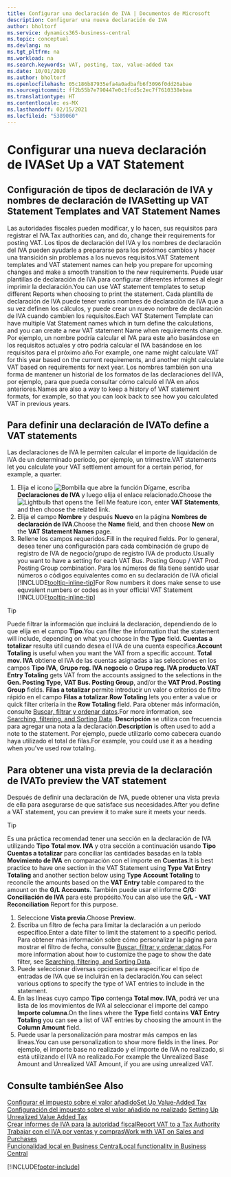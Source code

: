 ```yaml
---
title: Configurar una declaración de IVA | Documentos de Microsoft
description: Configurar una nueva declaración de IVA
author: bholtorf
ms.service: dynamics365-business-central
ms.topic: conceptual
ms.devlang: na
ms.tgt_pltfrm: na
ms.workload: na
ms.search.keywords: VAT, posting, tax, value-added tax
ms.date: 10/01/2020
ms.author: bholtorf
ms.openlocfilehash: 05c186b87935efa4a0adbafb6f3096f0dd26abae
ms.sourcegitcommit: ff2b55b7e790447e0c1fcd5c2ec7f7610338ebaa
ms.translationtype: HT
ms.contentlocale: es-MX
ms.lasthandoff: 02/15/2021
ms.locfileid: "5389060"
---
```

# <a name="set-up-a-vat-statement"></a><span data-ttu-id="03029-103">Configurar una nueva declaración de IVA</span><span class="sxs-lookup"><span data-stu-id="03029-103">Set Up a VAT Statement</span></span>

## <a name="setting-up-vat-statement-templates-and-vat-statement-names"></a><span data-ttu-id="03029-104">Configuración de tipos de declaración de IVA y nombres de declaración de IVA</span><span class="sxs-lookup"><span data-stu-id="03029-104">Setting up VAT Statement Templates and VAT Statement Names</span></span>
<span data-ttu-id="03029-105">Las autoridades fiscales pueden modificar, y lo hacen, sus requisitos para registrar el IVA.</span><span class="sxs-lookup"><span data-stu-id="03029-105">Tax authorities can, and do, change their requirements for posting VAT.</span></span> <span data-ttu-id="03029-106">Los tipos de declaración del IVA y los nombres de declaración del IVA pueden ayudarle a prepararse para los próximos cambios y hacer una transición sin problemas a los nuevos requisitos.</span><span class="sxs-lookup"><span data-stu-id="03029-106">VAT Statement templates and VAT statement names can help you prepare for upcoming changes and make a smooth transition to the new requirements.</span></span> <span data-ttu-id="03029-107">Puede usar plantillas de declaración de IVA para configurar diferentes informes al elegir imprimir la declaración.</span><span class="sxs-lookup"><span data-stu-id="03029-107">You can use VAT statement templates to setup different Reports when choosing to print the statement.</span></span> <span data-ttu-id="03029-108">Cada plantilla de declaración de IVA puede tener varios nombres de declaración de IVA que a su vez definen los cálculos, y puede crear un nuevo nombre de declaración de IVA cuando cambien los requisitos.</span><span class="sxs-lookup"><span data-stu-id="03029-108">Each VAT Statement Template can have multiple Vat Statement names which in turn define the calculations, and you can create a new VAT statement Name when requirements change.</span></span> <span data-ttu-id="03029-109">Por ejemplo, un nombre podría calcular el IVA para este año basándose en los requisitos actuales y otro podría calcular el IVA basándose en los requisitos para el próximo año.</span><span class="sxs-lookup"><span data-stu-id="03029-109">For example, one name might calculate VAT for this year based on the current requirements, and another might calculate VAT based on requirements for next year.</span></span> <span data-ttu-id="03029-110">Los nombres también son una forma de mantener un historial de los formatos de las declaraciones del IVA, por ejemplo, para que pueda consultar cómo calculó el IVA en años anteriores.</span><span class="sxs-lookup"><span data-stu-id="03029-110">Names are also a way to keep a history of VAT statement formats, for example, so that you can look back to see how you calculated VAT in previous years.</span></span>

## <a name="to-define-a-vat-statements"></a><span data-ttu-id="03029-111">Para definir una declaración de IVA</span><span class="sxs-lookup"><span data-stu-id="03029-111">To define a VAT statements</span></span>
<span data-ttu-id="03029-112">Las declaraciones de IVA le permiten calcular el importe de liquidación de IVA de un determinado periodo, por ejemplo, un trimestre.</span><span class="sxs-lookup"><span data-stu-id="03029-112">VAT statements let you calculate your VAT settlement amount for a certain period, for example, a quarter.</span></span>

1. <span data-ttu-id="03029-113">Elija el icono ![Bombilla que abre la función Dígame](media/ui-search/search_small.png "Dígame qué desea hacer"), escriba **Declaraciones de IVA** y luego elija el enlace relacionado.</span><span class="sxs-lookup"><span data-stu-id="03029-113">Choose the ![Lightbulb that opens the Tell Me feature](media/ui-search/search_small.png "Tell me what you want to do") icon, enter **VAT Statements**, and then choose the related link.</span></span>  
2. <span data-ttu-id="03029-114">Elija el campo **Nombre** y después **Nuevo** en la página **Nombres de declaración de IVA**.</span><span class="sxs-lookup"><span data-stu-id="03029-114">Choose the **Name** field, and then choose **New** on the **VAT Statement Names** page.</span></span>
3. <span data-ttu-id="03029-115">Rellene los campos requeridos.</span><span class="sxs-lookup"><span data-stu-id="03029-115">Fill in the required fields.</span></span> <span data-ttu-id="03029-116">Por lo general, desea tener una configuración para cada combinación de grupo de registro de IVA de negocio/grupo de registro IVA de producto.</span><span class="sxs-lookup"><span data-stu-id="03029-116">Usually you want to have a setting for each VAT Bus. Posting Group / VAT Prod. Posting Group combination.</span></span> <span data-ttu-id="03029-117">Para los números de fila tiene sentido usar números o códigos equivalentes como en su declaración de IVA oficial [!INCLUDE[tooltip-inline-tip](includes/tooltip-inline-tip_md.md)]</span><span class="sxs-lookup"><span data-stu-id="03029-117">For Row numbers it does make sense to use equvalent numbers or codes as in your official VAT Statement [!INCLUDE[tooltip-inline-tip](includes/tooltip-inline-tip_md.md)]</span></span> 


> [!Tip]
> <span data-ttu-id="03029-118">Puede filtrar la información que incluirá la declaración, dependiendo de lo que elija en el campo **Tipo**.</span><span class="sxs-lookup"><span data-stu-id="03029-118">You can filter the information that the statement will include, depending on what you choose in the **Type** field.</span></span> <span data-ttu-id="03029-119">**Cuentas a totalizar** resulta útil cuando desea el IVA de una cuenta específica.</span><span class="sxs-lookup"><span data-stu-id="03029-119">**Account Totaling** is useful when you want the VAT from a specific account.</span></span>
<span data-ttu-id="03029-120">**Total mov. IVA** obtiene el IVA de las cuentas asignadas a las selecciones en los campos **Tipo IVA**, **Grupo reg. IVA negocio** o **Grupo reg. IVA producto**.</span><span class="sxs-lookup"><span data-stu-id="03029-120">**VAT Entry Totaling** gets VAT from the accounts assigned to the selections in the **Gen. Posting Type**, **VAT Bus. Posting Group**, and/or the **VAT Prod. Posting Group** fields.</span></span> <span data-ttu-id="03029-121">**Filas a totalizar** permite introducir un valor o criterios de filtro rápido en el campo **Filas a totalizar**.</span><span class="sxs-lookup"><span data-stu-id="03029-121">**Row Totaling** lets you enter a value or quick filter criteria in the **Row Totaling** field.</span></span> <span data-ttu-id="03029-122">Para obtener más información, consulte [Buscar, filtrar y ordenar datos](ui-enter-criteria-filters.md).</span><span class="sxs-lookup"><span data-stu-id="03029-122">For more information, see [Searching, filtering, and Sorting Data](ui-enter-criteria-filters.md).</span></span> <span data-ttu-id="03029-123">**Descripción** se utiliza con frecuencia para agregar una nota a la declaración.</span><span class="sxs-lookup"><span data-stu-id="03029-123">**Description** is often used to add a note to the statement.</span></span> <span data-ttu-id="03029-124">Por ejemplo, puede utilizarlo como cabecera cuando haya utilizado el total de filas.</span><span class="sxs-lookup"><span data-stu-id="03029-124">For example, you could use it as a heading when you've used row totaling.</span></span>

## <a name="to-preview-the-vat-statement"></a><span data-ttu-id="03029-125">Para obtener una vista previa de la declaración de IVA</span><span class="sxs-lookup"><span data-stu-id="03029-125">To preview the VAT statement</span></span>
<span data-ttu-id="03029-126">Después de definir una declaración de IVA, puede obtener una vista previa de ella para asegurarse de que satisface sus necesidades.</span><span class="sxs-lookup"><span data-stu-id="03029-126">After you define a VAT statement, you can preview it to make sure it meets your needs.</span></span>
> [!Tip]
> <span data-ttu-id="03029-127">Es una práctica recomendad tener una sección en la declaración de IVA utilizando **Tipo** **Total mov. IVA** y otra sección a continuación usando **Tipo** **Cuentas a totalizar** para conciliar las cantidades basadas en la tabla **Movimiento de IVA** en comparación con el importe en **Cuentas**.</span><span class="sxs-lookup"><span data-stu-id="03029-127">It is best practice to have one section in the VAT Statement using **Type** **Vat Entry Totaling** and another section below using **Type** **Account Totaling** to reconcile the amounts based on the **VAT Entry** table compared to the amount on the **G/L Accounts**.</span></span> <span data-ttu-id="03029-128">También puede usar el informe **C/G: Conciliación de IVA** para este propósito.</span><span class="sxs-lookup"><span data-stu-id="03029-128">You can also use the **G/L - VAT Reconciliation** Report for this purpose.</span></span>

1. <span data-ttu-id="03029-129">Seleccione **Vista previa**.</span><span class="sxs-lookup"><span data-stu-id="03029-129">Choose **Preview**.</span></span>
2. <span data-ttu-id="03029-130">Escriba un filtro de fecha para limitar la declaración a un periodo específico.</span><span class="sxs-lookup"><span data-stu-id="03029-130">Enter a date filter to limit the statement to a specific period.</span></span> <span data-ttu-id="03029-131">Para obtener más información sobre cómo personalizar la página para mostrar el filtro de fecha, consulte [Buscar, filtrar y ordenar datos](ui-enter-criteria-filters.md).</span><span class="sxs-lookup"><span data-stu-id="03029-131">For more information about how to customize the page to show the date filter, see [Searching, filtering, and Sorting Data](ui-enter-criteria-filters.md).</span></span>
3. <span data-ttu-id="03029-132">Puede seleccionar diversas opciones para especificar el tipo de entradas de IVA que se incluirán en la declaración.</span><span class="sxs-lookup"><span data-stu-id="03029-132">You can select various options to specify the type of VAT entries to include in the statement.</span></span>
4. <span data-ttu-id="03029-133">En las líneas cuyo campo **Tipo** contenga **Total mov. IVA**, podrá ver una lista de los movimientos de IVA al seleccionar el importe del campo **Importe columna**.</span><span class="sxs-lookup"><span data-stu-id="03029-133">On the lines where the **Type** field contains **VAT Entry Totaling** you can see a list of VAT entries by choosing the amount in the **Column Amount** field.</span></span>
5. <span data-ttu-id="03029-134">Puede usar la personalización para mostrar más campos en las líneas.</span><span class="sxs-lookup"><span data-stu-id="03029-134">You can use personalization to show more fields in the lines.</span></span> <span data-ttu-id="03029-135">Por ejemplo, el importe base no realizado y el importe de IVA no realizado, si está utilizando el IVA no realizado.</span><span class="sxs-lookup"><span data-stu-id="03029-135">For example the Unrealized Base Amount and Unrealized VAT Amount, if you are using unrealized VAT.</span></span>

## <a name="see-also"></a><span data-ttu-id="03029-136">Consulte también</span><span class="sxs-lookup"><span data-stu-id="03029-136">See Also</span></span>  
[<span data-ttu-id="03029-137">Configurar el impuesto sobre el valor añadido</span><span class="sxs-lookup"><span data-stu-id="03029-137">Set Up Value-Added Tax</span></span>](finance-setup-vat.md)  
<span data-ttu-id="03029-138">[Configuración del impuesto sobre el valor añadido no realizado](finance-setup-unrealized-vat.md)    </span><span class="sxs-lookup"><span data-stu-id="03029-138">[Setting Up Unrealized Value Added Tax](finance-setup-unrealized-vat.md)    </span></span>  
[<span data-ttu-id="03029-139">Crear informes de IVA para la autoridad fiscal</span><span class="sxs-lookup"><span data-stu-id="03029-139">Report VAT to a Tax Authority</span></span>](finance-how-report-vat.md)  
[<span data-ttu-id="03029-140">Trabajar con el IVA por ventas y compras</span><span class="sxs-lookup"><span data-stu-id="03029-140">Work with VAT on Sales and Purchases</span></span>](finance-work-with-vat.md)  
[<span data-ttu-id="03029-141">Funcionalidad local en Business Central</span><span class="sxs-lookup"><span data-stu-id="03029-141">Local functionality in Business Central</span></span>](about-localization.md)


[!INCLUDE[footer-include](includes/footer-banner.md)]